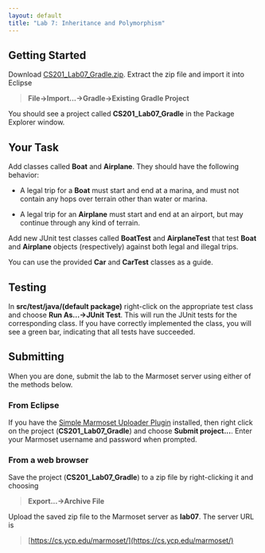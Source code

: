 ```yaml
---
layout: default
title: "Lab 7: Inheritance and Polymorphism"
---
```


## Getting Started

Download [CS201\_Lab07\_Gradle.zip](CS201_Lab07_Gradle.zip). Extract the zip file and import it into Eclipse

> **File&rarr;Import...&rarr;Gradle&rarr;Existing Gradle Project**

You should see a project called **CS201\_Lab07\_Gradle** in the Package Explorer window.

## Your Task

Add classes called **Boat** and **Airplane**. They should have the following behavior:

-   A legal trip for a **Boat** must start and end at a marina, and must not contain any hops over terrain other than water or marina.

-   A legal trip for an **Airplane** must start and end at an airport, but may continue through any kind of terrain.

Add new JUnit test classes called **BoatTest** and **AirplaneTest** that test **Boat** and **Airplane** objects (respectively) against both legal and illegal trips.

You can use the provided **Car** and **CarTest** classes as a guide.

## Testing

In **src/test/java/(default package)** right-click on the appropriate test class and choose **Run As...&rarr;JUnit Test**. This will run the JUnit tests for the corresponding class. If you have correctly implemented the class, you will see a green bar, indicating that all tests have succeeded.

## Submitting

When you are done, submit the lab to the Marmoset server using either of the methods below.

### From Eclipse

If you have the [Simple Marmoset Uploader Plugin](../resources/index.html) installed, then right click on the project (**CS201\_Lab07\_Gradle**) and choose **Submit project...**. Enter your Marmoset username and password when prompted.

### From a web browser

Save the project (**CS201\_Lab07\_Gradle**) to a zip file by right-clicking it and choosing

> **Export...&rarr;Archive File**

Upload the saved zip file to the Marmoset server as **lab07**. The server URL is

> [https://cs.ycp.edu/marmoset/](https://cs.ycp.edu/marmoset/)